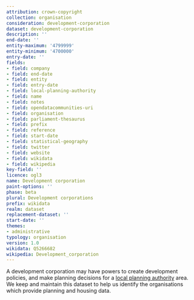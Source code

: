 ```yaml
---
attribution: crown-copyright
collection: organisation
consideration: development-corporation
dataset: development-corporation
description: ''
end-date: ''
entity-maximum: '4799999'
entity-minimum: '4700000'
entry-date: ''
fields:
- field: company
- field: end-date
- field: entity
- field: entry-date
- field: local-planning-authority
- field: name
- field: notes
- field: opendatacommunities-uri
- field: organisation
- field: parliament-thesaurus
- field: prefix
- field: reference
- field: start-date
- field: statistical-geography
- field: twitter
- field: website
- field: wikidata
- field: wikipedia
key-field: ''
licence: ogl3
name: Development corporation
paint-options: ''
phase: beta
plural: Development corporations
prefix: wikidata
realm: dataset
replacement-dataset: ''
start-date: ''
themes:
- administrative
typology: organisation
version: 1.0
wikidata: Q5266682
wikipedia: Development_corporation
---
```


A development corporation may have powers to create development policies,
and make planning decisions for a [local planning authority](/dataset/local-planning-authority) area.
We keep and maintain this dataset to help us identify the organisations which provide planning and housing data.
